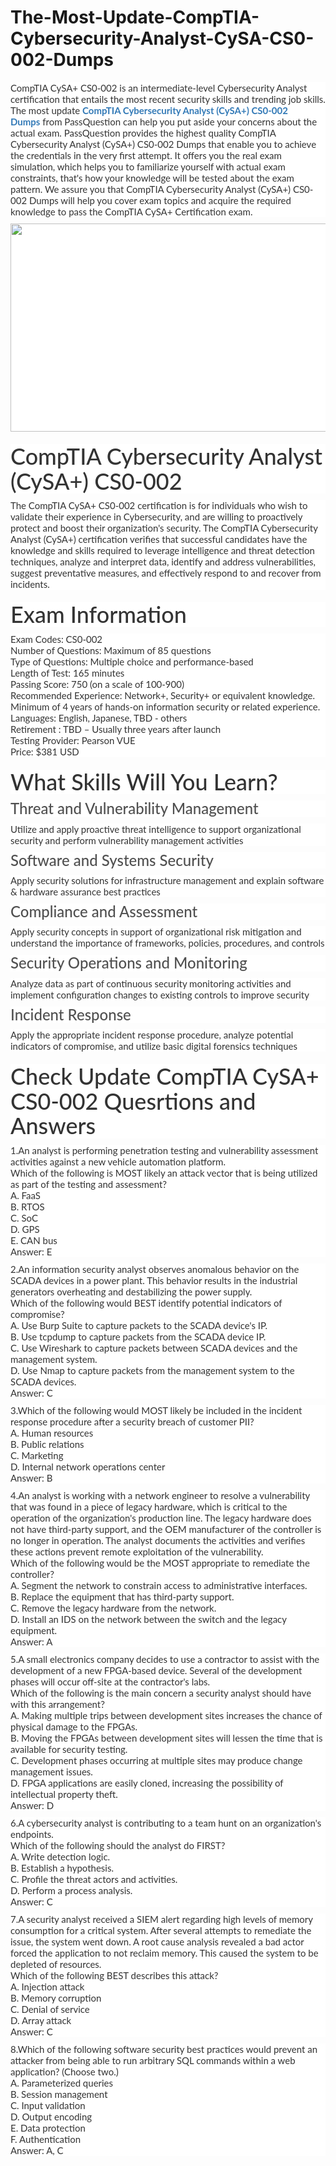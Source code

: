# The-Most-Update-CompTIA-Cybersecurity-Analyst-CySA-CS0-002-Dumps
<p>
	<span style="font-size:12px;font-weight:normal;"><span style="white-space:normal;"><span style="color:#333333;font-family:Lato;font-size:15px;white-space:normal;background-color:#FFFFFF;">
	<p style="box-sizing:border-box;margin-top:0px;margin-bottom:10px;color:#333333;font-family:Lato;font-size:15px;white-space:normal;background-color:#FFFFFF;">
		CompTIA CySA+ CS0-002 is an intermediate-level Cybersecurity Analyst certification that entails the most recent security skills and trending job skills. The most update&nbsp;<span style="box-sizing:border-box;font-weight:700;"><a href="https://www.passquestion.com/cs0-002.html" style="box-sizing:border-box;background-color:transparent;color:#337AB7;text-decoration-line:none;">CompTIA Cybersecurity Analyst (CySA+) CS0-002 Dumps</a></span>&nbsp;from PassQuestion can help you put aside your concerns about the actual exam. PassQuestion provides the highest quality CompTIA Cybersecurity Analyst (CySA+) CS0-002 Dumps that enable you to achieve the credentials in the very first attempt. It offers you the real exam simulation, which helps you to familiarize yourself with actual exam constraints, that's how your knowledge will be tested about the exam pattern. We assure you that CompTIA Cybersecurity Analyst (CySA+) CS0-002 Dumps will help you cover exam topics and acquire the required knowledge to pass the CompTIA CySA+ Certification exam.
	</p>
	<p style="box-sizing:border-box;margin-top:0px;margin-bottom:10px;color:#333333;font-family:Lato;font-size:15px;white-space:normal;background-color:#FFFFFF;">
		<img alt="" src="https://www.passquestion.com/uploads/pqcom/images/20220705/8d9d18de1808e1faab7f47570eca4af0.png" style="box-sizing:border-box;vertical-align:middle;max-width:100%;height:333px;width:600px;" />
	</p>
	<h1 style="box-sizing:border-box;margin:20px 0px 10px;font-size:36px;font-family:Lato;font-weight:500;line-height:1.1;color:#333333;white-space:normal;background-color:#FFFFFF;">
		CompTIA Cybersecurity Analyst (CySA+) CS0-002
	</h1>
	<p style="box-sizing:border-box;margin-top:0px;margin-bottom:10px;color:#333333;font-family:Lato;font-size:15px;white-space:normal;background-color:#FFFFFF;">
		The CompTIA CySA+ CS0-002 certification is for individuals who wish to validate their experience in Cybersecurity, and are willing to proactively protect and boost their organization's security. The CompTIA Cybersecurity Analyst (CySA+) certification verifies that successful candidates have the knowledge and skills required to leverage intelligence and threat detection techniques, analyze and interpret data, identify and address vulnerabilities, suggest preventative measures, and effectively respond to and recover from incidents.&nbsp;
	</p>
	<h1 style="box-sizing:border-box;margin:20px 0px 10px;font-size:36px;font-family:Lato;font-weight:500;line-height:1.1;color:#333333;white-space:normal;background-color:#FFFFFF;">
		Exam Information
	</h1>
	<p style="box-sizing:border-box;margin-top:0px;margin-bottom:10px;color:#333333;font-family:Lato;font-size:15px;white-space:normal;background-color:#FFFFFF;">
		Exam Codes: CS0-002&nbsp;<br style="box-sizing:border-box;" />
Number of Questions: Maximum of 85 questions<br style="box-sizing:border-box;" />
Type of Questions: Multiple choice and performance-based<br style="box-sizing:border-box;" />
Length of Test: 165 minutes<br style="box-sizing:border-box;" />
Passing Score: 750 (on a scale of 100-900)<br style="box-sizing:border-box;" />
Recommended Experience: Network+, Security+ or equivalent knowledge. Minimum of 4 years of hands-on information security or related experience.&nbsp;<br style="box-sizing:border-box;" />
Languages: English, Japanese, TBD - others&nbsp;<br style="box-sizing:border-box;" />
Retirement : TBD – Usually three years after launch&nbsp;<br style="box-sizing:border-box;" />
Testing Provider: Pearson VUE<br style="box-sizing:border-box;" />
Price: $381 USD
	</p>
	<h1 style="box-sizing:border-box;margin:20px 0px 10px;font-size:36px;font-family:Lato;font-weight:500;line-height:1.1;color:#333333;white-space:normal;background-color:#FFFFFF;">
		What Skills Will You Learn?
	</h1>
	<h3 style="box-sizing:border-box;font-family:Lato;font-weight:500;line-height:1.1;color:#505050;margin-top:0px;margin-bottom:10px;font-size:24px;white-space:normal;background-color:#FFFFFF;">
		Threat and Vulnerability Management
	</h3>
	<p style="box-sizing:border-box;margin-top:0px;margin-bottom:10px;color:#333333;font-family:Lato;font-size:15px;white-space:normal;background-color:#FFFFFF;">
		Utilize and apply proactive threat intelligence to support organizational security and perform vulnerability management activities
	</p>
	<h3 style="box-sizing:border-box;font-family:Lato;font-weight:500;line-height:1.1;color:#505050;margin-top:0px;margin-bottom:10px;font-size:24px;white-space:normal;background-color:#FFFFFF;">
		Software and Systems Security
	</h3>
	<p style="box-sizing:border-box;margin-top:0px;margin-bottom:10px;color:#333333;font-family:Lato;font-size:15px;white-space:normal;background-color:#FFFFFF;">
		Apply security solutions for infrastructure management and explain software &amp; hardware assurance best practices
	</p>
	<h3 style="box-sizing:border-box;font-family:Lato;font-weight:500;line-height:1.1;color:#505050;margin-top:0px;margin-bottom:10px;font-size:24px;white-space:normal;background-color:#FFFFFF;">
		Compliance and Assessment
	</h3>
	<p style="box-sizing:border-box;margin-top:0px;margin-bottom:10px;color:#333333;font-family:Lato;font-size:15px;white-space:normal;background-color:#FFFFFF;">
		Apply security concepts in support of organizational risk mitigation and understand the importance of frameworks, policies, procedures, and controls
	</p>
	<h3 style="box-sizing:border-box;font-family:Lato;font-weight:500;line-height:1.1;color:#505050;margin-top:0px;margin-bottom:10px;font-size:24px;white-space:normal;background-color:#FFFFFF;">
		Security Operations and Monitoring
	</h3>
	<p style="box-sizing:border-box;margin-top:0px;margin-bottom:10px;color:#333333;font-family:Lato;font-size:15px;white-space:normal;background-color:#FFFFFF;">
		Analyze data as part of continuous security monitoring activities and implement configuration changes to existing controls to improve security
	</p>
	<h3 style="box-sizing:border-box;font-family:Lato;font-weight:500;line-height:1.1;color:#505050;margin-top:0px;margin-bottom:10px;font-size:24px;white-space:normal;background-color:#FFFFFF;">
		Incident Response
	</h3>
	<p style="box-sizing:border-box;margin-top:0px;margin-bottom:10px;color:#333333;font-family:Lato;font-size:15px;white-space:normal;background-color:#FFFFFF;">
		Apply the appropriate incident response procedure, analyze potential indicators of compromise, and utilize basic digital forensics techniques
	</p>
	<h1 style="box-sizing:border-box;margin:20px 0px 10px;font-size:36px;font-family:Lato;font-weight:500;line-height:1.1;color:#333333;white-space:normal;background-color:#FFFFFF;">
		Check Update CompTIA CySA+ CS0-002 Quesrtions and Answers
	</h1>
	<p style="box-sizing:border-box;margin-top:0px;margin-bottom:10px;color:#333333;font-family:Lato;font-size:15px;white-space:normal;background-color:#FFFFFF;">
		1.An analyst is performing penetration testing and vulnerability assessment activities against a new vehicle automation platform.<br style="box-sizing:border-box;" />
Which of the following is MOST likely an attack vector that is being utilized as part of the testing and assessment?<br style="box-sizing:border-box;" />
A. FaaS<br style="box-sizing:border-box;" />
B. RTOS<br style="box-sizing:border-box;" />
C. SoC<br style="box-sizing:border-box;" />
D. GPS<br style="box-sizing:border-box;" />
E. CAN bus<br style="box-sizing:border-box;" />
Answer: E
	</p>
	<p style="box-sizing:border-box;margin-top:0px;margin-bottom:10px;color:#333333;font-family:Lato;font-size:15px;white-space:normal;background-color:#FFFFFF;">
		2.An information security analyst observes anomalous behavior on the SCADA devices in a power plant. This behavior results in the industrial generators overheating and destabilizing the power supply.<br style="box-sizing:border-box;" />
Which of the following would BEST identify potential indicators of compromise?<br style="box-sizing:border-box;" />
A. Use Burp Suite to capture packets to the SCADA device's IP.<br style="box-sizing:border-box;" />
B. Use tcpdump to capture packets from the SCADA device IP.<br style="box-sizing:border-box;" />
C. Use Wireshark to capture packets between SCADA devices and the management system.<br style="box-sizing:border-box;" />
D. Use Nmap to capture packets from the management system to the SCADA devices.<br style="box-sizing:border-box;" />
Answer: C
	</p>
	<p style="box-sizing:border-box;margin-top:0px;margin-bottom:10px;color:#333333;font-family:Lato;font-size:15px;white-space:normal;background-color:#FFFFFF;">
		3.Which of the following would MOST likely be included in the incident response procedure after a security breach of customer PII?<br style="box-sizing:border-box;" />
A. Human resources<br style="box-sizing:border-box;" />
B. Public relations<br style="box-sizing:border-box;" />
C. Marketing<br style="box-sizing:border-box;" />
D. Internal network operations center<br style="box-sizing:border-box;" />
Answer: B
	</p>
	<p style="box-sizing:border-box;margin-top:0px;margin-bottom:10px;color:#333333;font-family:Lato;font-size:15px;white-space:normal;background-color:#FFFFFF;">
		4.An analyst is working with a network engineer to resolve a vulnerability that was found in a piece of legacy hardware, which is critical to the operation of the organization's production line. The legacy hardware does not have third-party support, and the OEM manufacturer of the controller is no longer in operation. The analyst documents the activities and verifies these actions prevent remote exploitation of the vulnerability.<br style="box-sizing:border-box;" />
Which of the following would be the MOST appropriate to remediate the controller?<br style="box-sizing:border-box;" />
A. Segment the network to constrain access to administrative interfaces.<br style="box-sizing:border-box;" />
B. Replace the equipment that has third-party support.<br style="box-sizing:border-box;" />
C. Remove the legacy hardware from the network.<br style="box-sizing:border-box;" />
D. Install an IDS on the network between the switch and the legacy equipment.<br style="box-sizing:border-box;" />
Answer: A
	</p>
	<p style="box-sizing:border-box;margin-top:0px;margin-bottom:10px;color:#333333;font-family:Lato;font-size:15px;white-space:normal;background-color:#FFFFFF;">
		5.A small electronics company decides to use a contractor to assist with the development of a new FPGA-based device. Several of the development phases will occur off-site at the contractor's labs.<br style="box-sizing:border-box;" />
Which of the following is the main concern a security analyst should have with this arrangement?<br style="box-sizing:border-box;" />
A. Making multiple trips between development sites increases the chance of physical damage to the FPGAs.<br style="box-sizing:border-box;" />
B. Moving the FPGAs between development sites will lessen the time that is available for security testing.<br style="box-sizing:border-box;" />
C. Development phases occurring at multiple sites may produce change management issues.<br style="box-sizing:border-box;" />
D. FPGA applications are easily cloned, increasing the possibility of intellectual property theft.<br style="box-sizing:border-box;" />
Answer: D
	</p>
	<p style="box-sizing:border-box;margin-top:0px;margin-bottom:10px;color:#333333;font-family:Lato;font-size:15px;white-space:normal;background-color:#FFFFFF;">
		6.A cybersecurity analyst is contributing to a team hunt on an organization's endpoints.<br style="box-sizing:border-box;" />
Which of the following should the analyst do FIRST?<br style="box-sizing:border-box;" />
A. Write detection logic.<br style="box-sizing:border-box;" />
B. Establish a hypothesis.<br style="box-sizing:border-box;" />
C. Profile the threat actors and activities.<br style="box-sizing:border-box;" />
D. Perform a process analysis.<br style="box-sizing:border-box;" />
Answer: C
	</p>
	<p style="box-sizing:border-box;margin-top:0px;margin-bottom:10px;color:#333333;font-family:Lato;font-size:15px;white-space:normal;background-color:#FFFFFF;">
		7.A security analyst received a SIEM alert regarding high levels of memory consumption for a critical system. After several attempts to remediate the issue, the system went down. A root cause analysis revealed a bad actor forced the application to not reclaim memory. This caused the system to be depleted of resources.<br style="box-sizing:border-box;" />
Which of the following BEST describes this attack?<br style="box-sizing:border-box;" />
A. Injection attack<br style="box-sizing:border-box;" />
B. Memory corruption<br style="box-sizing:border-box;" />
C. Denial of service<br style="box-sizing:border-box;" />
D. Array attack<br style="box-sizing:border-box;" />
Answer: C
	</p>
	<p style="box-sizing:border-box;margin-top:0px;margin-bottom:10px;color:#333333;font-family:Lato;font-size:15px;white-space:normal;background-color:#FFFFFF;">
		8.Which of the following software security best practices would prevent an attacker from being able to run arbitrary SQL commands within a web application? (Choose two.)<br style="box-sizing:border-box;" />
A. Parameterized queries<br style="box-sizing:border-box;" />
B. Session management<br style="box-sizing:border-box;" />
C. Input validation<br style="box-sizing:border-box;" />
D. Output encoding<br style="box-sizing:border-box;" />
E. Data protection<br style="box-sizing:border-box;" />
F. Authentication<br style="box-sizing:border-box;" />
Answer: A, C
	</p>
</span></span></span>
</p>
<p>
	<br />
</p>
